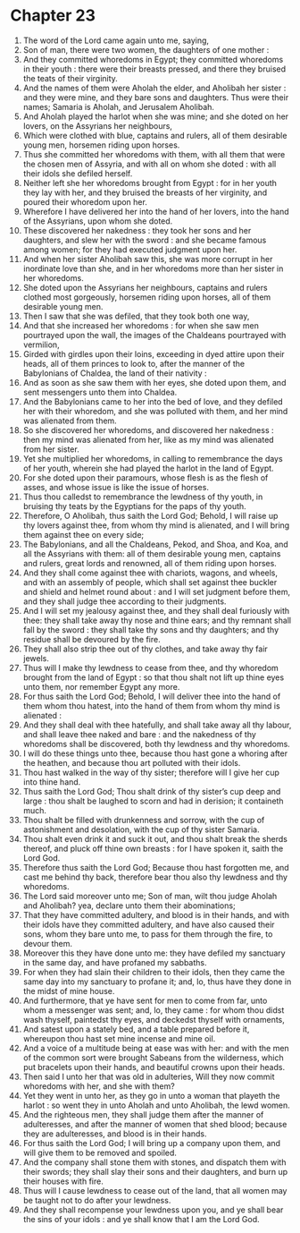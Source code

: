 # Chapter 23

1. The word of the Lord came again unto me, saying,
2. Son of man, there were two women, the daughters of one mother :
3. And they committed whoredoms in Egypt; they committed whoredoms in their youth : there were their breasts pressed, and there they bruised the teats of their virginity.
4. And the names of them were Aholah the elder, and Aholibah her sister : and they were mine, and they bare sons and daughters. Thus were their names; Samaria is Aholah, and Jerusalem Aholibah.
5. And Aholah played the harlot when she was mine; and she doted on her lovers, on the Assyrians her neighbours,
6. Which were clothed with blue, captains and rulers, all of them desirable young men, horsemen riding upon horses.
7. Thus she committed her whoredoms with them, with all them that were the chosen men of Assyria, and with all on whom she doted : with all their idols she defiled herself.
8. Neither left she her whoredoms brought from Egypt : for in her youth they lay with her, and they bruised the breasts of her virginity, and poured their whoredom upon her.
9. Wherefore I have delivered her into the hand of her lovers, into the hand of the Assyrians, upon whom she doted.
10. These discovered her nakedness : they took her sons and her daughters, and slew her with the sword : and she became famous among women; for they had executed judgment upon her.
11. And when her sister Aholibah saw this, she was more corrupt in her inordinate love than she, and in her whoredoms more than her sister in her whoredoms.
12. She doted upon the Assyrians her neighbours, captains and rulers clothed most gorgeously, horsemen riding upon horses, all of them desirable young men.
13. Then I saw that she was defiled, that they took both one way,
14. And that she increased her whoredoms : for when she saw men pourtrayed upon the wall, the images of the Chaldeans pourtrayed with vermilion,
15. Girded with girdles upon their loins, exceeding in dyed attire upon their heads, all of them princes to look to, after the manner of the Babylonians of Chaldea, the land of their nativity :
16. And as soon as she saw them with her eyes, she doted upon them, and sent messengers unto them into Chaldea.
17. And the Babylonians came to her into the bed of love, and they defiled her with their whoredom, and she was polluted with them, and her mind was alienated from them.
18. So she discovered her whoredoms, and discovered her nakedness : then my mind was alienated from her, like as my mind was alienated from her sister.
19. Yet she multiplied her whoredoms, in calling to remembrance the days of her youth, wherein she had played the harlot in the land of Egypt.
20. For she doted upon their paramours, whose flesh is as the flesh of asses, and whose issue is like the issue of horses.
21. Thus thou calledst to remembrance the lewdness of thy youth, in bruising thy teats by the Egyptians for the paps of thy youth.
22. Therefore, O Aholibah, thus saith the Lord God; Behold, I will raise up thy lovers against thee, from whom thy mind is alienated, and I will bring them against thee on every side;
23. The Babylonians, and all the Chaldeans, Pekod, and Shoa, and Koa, and all the Assyrians with them: all of them desirable young men, captains and rulers, great lords and renowned, all of them riding upon horses.
24. And they shall come against thee with chariots, wagons, and wheels, and with an assembly of people, which shall set against thee buckler and shield and helmet round about : and I will set judgment before them, and they shall judge thee according to their judgments.
25. And I will set my jealousy against thee, and they shall deal furiously with thee: they shall take away thy nose and thine ears; and thy remnant shall fall by the sword : they shall take thy sons and thy daughters; and thy residue shall be devoured by the fire.
26. They shall also strip thee out of thy clothes, and take away thy fair jewels.
27. Thus will I make thy lewdness to cease from thee, and thy whoredom brought from the land of Egypt : so that thou shalt not lift up thine eyes unto them, nor remember Egypt any more.
28. For thus saith the Lord God; Behold, I will deliver thee into the hand of them whom thou hatest, into the hand of them from whom thy mind is alienated :
29. And they shall deal with thee hatefully, and shall take away all thy labour, and shall leave thee naked and bare : and the nakedness of thy whoredoms shall be discovered, both thy lewdness and thy whoredoms.
30. I will do these things unto thee, because thou hast gone a whoring after the heathen, and because thou art polluted with their idols.
31. Thou hast walked in the way of thy sister; therefore will I give her cup into thine hand.
32. Thus saith the Lord God; Thou shalt drink of thy sister’s cup deep and large : thou shalt be laughed to scorn and had in derision; it containeth much.
33. Thou shalt be filled with drunkenness and sorrow, with the cup of astonishment and desolation, with the cup of thy sister Samaria.
34. Thou shalt even drink it and suck it out, and thou shalt break the sherds thereof, and pluck off thine own breasts : for I have spoken it, saith the Lord God.
35. Therefore thus saith the Lord God; Because thou hast forgotten me, and cast me behind thy back, therefore bear thou also thy lewdness and thy whoredoms.
36. The Lord said moreover unto me; Son of man, wilt thou judge Aholah and Aholibah? yea, declare unto them their abominations;
37. That they have committed adultery, and blood is in their hands, and with their idols have they committed adultery, and have also caused their sons, whom they bare unto me, to pass for them through the fire, to devour them.
38. Moreover this they have done unto me: they have defiled my sanctuary in the same day, and have profaned my sabbaths.
39. For when they had slain their children to their idols, then they came the same day into my sanctuary to profane it; and, lo, thus have they done in the midst of mine house.
40. And furthermore, that ye have sent for men to come from far, unto whom a messenger was sent; and, lo, they came : for whom thou didst wash thyself, paintedst thy eyes, and deckedst thyself with ornaments,
41. And satest upon a stately bed, and a table prepared before it, whereupon thou hast set mine incense and mine oil.
42. And a voice of a multitude being at ease was with her: and with the men of the common sort were brought Sabeans from the wilderness, which put bracelets upon their hands, and beautiful crowns upon their heads.
43. Then said I unto her that was old in adulteries, Will they now commit whoredoms with her, and she with them?
44. Yet they went in unto her, as they go in unto a woman that playeth the harlot : so went they in unto Aholah and unto Aholibah, the lewd women.
45. And the righteous men, they shall judge them after the manner of adulteresses, and after the manner of women that shed blood; because they are adulteresses, and blood is in their hands.
46. For thus saith the Lord God; I will bring up a company upon them, and will give them to be removed and spoiled.
47. And the company shall stone them with stones, and dispatch them with their swords; they shall slay their sons and their daughters, and burn up their houses with fire.
48. Thus will I cause lewdness to cease out of the land, that all women may be taught not to do after your lewdness.
49. And they shall recompense your lewdness upon you, and ye shall bear the sins of your idols : and ye shall know that I am the Lord God.

